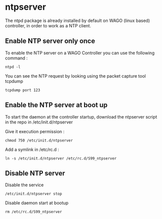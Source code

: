 # ntpserver

The ntpd package is already installed by default on WAGO (linux based) controller, in order to work as a NTP client.

## Enable NTP server only once
To enable the NTP server on a WAGO Controller you can use the following command : 

```shell
ntpd -l
```

You can see the NTP request by looking using the packet capture tool tcpdump 
```shell
tcpdump port 123
```

## Enable the NTP server at boot up

To start the daemon at the controller startup, download the ntpserver script in the repo in /etc/init.d/ntpserver

Give it execution permission :
```shell
chmod 750 /etc/init.d/ntpserver
```

Add a symlink in /etc/rc.d : 
```shell
ln -s /etc/init.d/ntpserver /etc/rc.d/S99_ntpserver
```

## Disable NTP server
Disable the service
```shell
/etc/init.d/ntpserver stop
```

Disable daemon start at bootup
```shell
rm /etc/rc.d/S99_ntpserver
```
